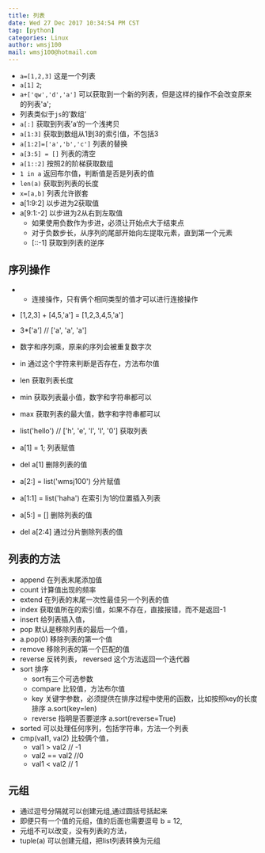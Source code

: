 ```yaml
---
title: 列表
date: Wed 27 Dec 2017 10:34:54 PM CST
tag: [python]
categories: Linux
author: wmsj100
mail: wmsj100@hotmail.com
---
```


- `a=[1,2,3]` 这是一个列表
- `a[1]` `2`;
- `a+['qw','d','a']` 可以获取到一个新的列表，但是这样的操作不会改变原来的列表'a';
- 列表类似于`js`的’数组‘
- `a[:]` 获取到列表’a‘的一个浅拷贝
- `a[1:3]` 获取到数组从1到3的索引值，不包括3
- `a[1:2]=['a','b','c']` 列表的替换
- `a[3:5] = []` 列表的清空
- `a[1::2]` 按照2的阶梯获取数组
- `1 in a` 返回布尔值，判断值是否是列表的值
- `len(a)` 获取到列表的长度
- `x=[a,b]` 列表允许嵌套
- a[1:9:2] 以步进为2获取值
- a[9:1:-2] 以步进为2从右到左取值
    - 如果使用负数作为步进，必须让开始点大于结束点
    - 对于负数步长，从序列的尾部开始向左提取元素，直到第一个元素
    - [::-1] 获取到列表的逆序

## 序列操作
- + 连接操作，只有俩个相同类型的值才可以进行连接操作
- [1,2,3] + [4,5,'a'] = [1,2,3,4,5,'a']
- 3*['a'] // ['a', 'a', 'a']
- 数字和序列乘，原来的序列会被重复数字次

- in 通过这个字符来判断是否存在，方法布尔值

- len 获取列表长度
- min 获取列表最小值，数字和字符串都可以
- max 获取列表的最大值，数字和字符串都可以

- list('hello') // ['h', 'e', 'l', 'l', '0'] 获取列表

- a[1] = 1; 列表赋值
- del a[1] 删除列表的值
- a[2:] = list('wmsj100') 分片赋值
- a[1:1] = list('haha') 在索引为1的位置插入列表
- a[5:] = [] 删除列表的值
- del a[2:4] 通过分片删除列表的值

## 列表的方法
- append 在列表末尾添加值
- count 计算值出现的频率
- extend 在列表的末尾一次性最佳另一个列表的值
- index 获取值所在的索引值，如果不存在，直接报错，而不是返回-1
- insert 给列表插入值，
- pop 默认是移除列表的最后一个值，
- a.pop(0) 移除列表的第一个值
- remove 移除列表的第一个匹配的值
- reverse 反转列表， reversed 这个方法返回一个迭代器
- sort 排序
    - sort有三个可选参数
    - compare 比较值，方法布尔值
    - key 关键字参数，必须提供在排序过程中使用的函数，比如按照key的长度排序 a.sort(key=len)
    - reverse  指明是否要逆序 a.sort(reverse=True)
- sorted 可以处理任何序列，包括字符串，方法一个列表
- cmp(val1, val2) 比较俩个值，
    - val1 > val2 // -1
    - val2 == val2 //0
    - val1 < val2 // 1

## 元组
- 通过逗号分隔就可以创建元组,通过圆括号括起来
- 即便只有一个值的元组，值的后面也需要逗号 b = 12,
- 元组不可以改变，没有列表的方法，
- tuple(a) 可以创建元组，把list列表转换为元组
